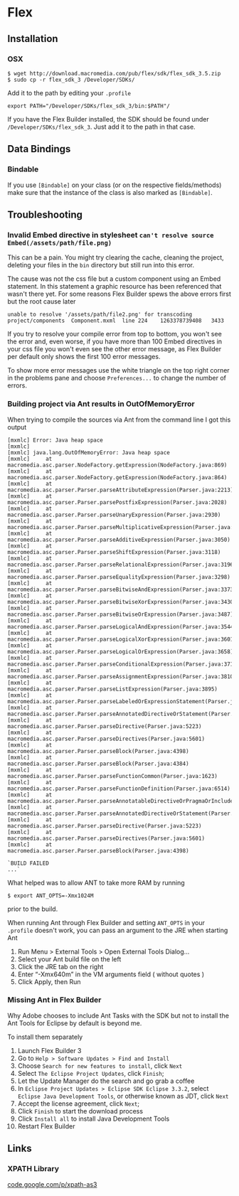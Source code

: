 # Flex #

## Installation ##

### OSX ###

    $ wget http://download.macromedia.com/pub/flex/sdk/flex_sdk_3.5.zip
    $ sudo cp -r flex_sdk_3 /Developer/SDKs/

Add it to the path by editing your `.profile`

    export PATH="/Developer/SDKs/flex_sdk_3/bin:$PATH"/

If you have the Flex Builder installed, the SDK should be found under `/Developer/SDKs/flex_sdk_3`. Just add it to the path in that case.

## Data Bindings ##

### Bindable ###

If you use `[Bindable]` on your class (or on the respective fields/methods) make sure that the instance of the class is also marked as `[Bindable]`.

## Troubleshooting ##

### Invalid Embed directive in stylesheet `can't resolve source Embed(/assets/path/file.png)` ###

This can be a pain. You might try clearing the cache, cleaning the project, deleting your files in the `bin` directory but still run into this error.

The cause was not the css file but a custom component using an Embed statement. In this statement a graphic resource has been referenced that wasn't there yet. For some reasons Flex Builder spews the above errors first but the root cause later

    unable to resolve '/assets/path/file2.png' for transcoding	project/components	Component.mxml	line 224	1263378739408	3433

If you try to resolve your compile error from top to bottom, you won't see the error and, even worse, if you have more than 100 Embed directives in your css file you won't even see the other error message, as Flex Builder per default only shows the first 100 error messages.

To show more error messages use the white triangle on the top right corner in the problems pane and choose `Preferences...` to change the number of errors.

### Building project via Ant results in OutOfMemoryError ###

When trying to compile the sources via Ant from the command line I got this output

	[mxmlc] Error: Java heap space
	[mxmlc]
	[mxmlc] java.lang.OutOfMemoryError: Java heap space
	[mxmlc] 	at macromedia.asc.parser.NodeFactory.getExpression(NodeFactory.java:869)
	[mxmlc] 	at macromedia.asc.parser.NodeFactory.getExpression(NodeFactory.java:864)
	[mxmlc] 	at macromedia.asc.parser.Parser.parseAttributeExpression(Parser.java:2213)
	[mxmlc] 	at macromedia.asc.parser.Parser.parsePostfixExpression(Parser.java:2028)
	[mxmlc] 	at macromedia.asc.parser.Parser.parseUnaryExpression(Parser.java:2930)
	[mxmlc] 	at macromedia.asc.parser.Parser.parseMultiplicativeExpression(Parser.java:2960)
	[mxmlc] 	at macromedia.asc.parser.Parser.parseAdditiveExpression(Parser.java:3050)
	[mxmlc] 	at macromedia.asc.parser.Parser.parseShiftExpression(Parser.java:3118)
	[mxmlc] 	at macromedia.asc.parser.Parser.parseRelationalExpression(Parser.java:3196)
	[mxmlc] 	at macromedia.asc.parser.Parser.parseEqualityExpression(Parser.java:3298)
	[mxmlc] 	at macromedia.asc.parser.Parser.parseBitwiseAndExpression(Parser.java:3373)
	[mxmlc] 	at macromedia.asc.parser.Parser.parseBitwiseXorExpression(Parser.java:3430)
	[mxmlc] 	at macromedia.asc.parser.Parser.parseBitwiseOrExpression(Parser.java:3487)
	[mxmlc] 	at macromedia.asc.parser.Parser.parseLogicalAndExpression(Parser.java:3544)
	[mxmlc] 	at macromedia.asc.parser.Parser.parseLogicalXorExpression(Parser.java:3601)
	[mxmlc] 	at macromedia.asc.parser.Parser.parseLogicalOrExpression(Parser.java:3658)
	[mxmlc] 	at macromedia.asc.parser.Parser.parseConditionalExpression(Parser.java:3715)
	[mxmlc] 	at macromedia.asc.parser.Parser.parseAssignmentExpression(Parser.java:3810)
	[mxmlc] 	at macromedia.asc.parser.Parser.parseListExpression(Parser.java:3895)
	[mxmlc] 	at macromedia.asc.parser.Parser.parseLabeledOrExpressionStatement(Parser.java:4352)
	[mxmlc] 	at macromedia.asc.parser.Parser.parseAnnotatedDirectiveOrStatement(Parser.java:5287)
	[mxmlc] 	at macromedia.asc.parser.Parser.parseDirective(Parser.java:5223)
	[mxmlc] 	at macromedia.asc.parser.Parser.parseDirectives(Parser.java:5601)
	[mxmlc] 	at macromedia.asc.parser.Parser.parseBlock(Parser.java:4398)
	[mxmlc] 	at macromedia.asc.parser.Parser.parseBlock(Parser.java:4384)
	[mxmlc] 	at macromedia.asc.parser.Parser.parseFunctionCommon(Parser.java:1623)
	[mxmlc] 	at macromedia.asc.parser.Parser.parseFunctionDefinition(Parser.java:6514)
	[mxmlc] 	at macromedia.asc.parser.Parser.parseAnnotatableDirectiveOrPragmaOrInclude(Parser.java:5532)
	[mxmlc] 	at macromedia.asc.parser.Parser.parseAnnotatedDirectiveOrStatement(Parser.java:5341)
	[mxmlc] 	at macromedia.asc.parser.Parser.parseDirective(Parser.java:5223)
	[mxmlc] 	at macromedia.asc.parser.Parser.parseDirectives(Parser.java:5601)
	[mxmlc] 	at macromedia.asc.parser.Parser.parseBlock(Parser.java:4398)

    `BUILD FAILED
    ...`

What helped was to allow ANT to take more RAM by running

    $ export ANT_OPTS=-Xmx1024M

prior to the build.

When running Ant through Flex Builder and setting `ANT_OPTS` in your `.profile` doesn't work, you can pass an argument to the JRE when starting Ant

1.  Run Menu > External Tools > Open External Tools Dialog…
2.  Select your Ant build file on the left
3.  Click the JRE tab on the right
4.  Enter “-Xmx640m” in the VM arguments field ( without quotes )
5.  Click Apply, then Run

### Missing Ant in Flex Builder ###

Why Adobe chooses to include Ant Tasks with the SDK but not to install the Ant Tools for Eclipse by default is beyond me.

To install them separately

1.  Launch Flex Builder 3
2.  Go to `Help > Software Updates > Find and Install`
3.  Choose `Search for new features to install`, click `Next`
4.  Select `The Eclipse Project Updates`, click
    `Finish`;
5.  Let the Update Manager do the search and go grab a coffee
6.  In `Eclipse Project Updates > Eclipse SDK Eclipse 3.3.2`, select `Eclipse Java Development Tools`, or otherwise known as JDT, click `Next`
7.  Accept the license agreement, click `Next`;
8.  Click `Finish` to start the download process
9.  Click `Install all` to install Java Development Tools
10. Restart Flex Builder

## Links ##

### XPATH Library ###

[code.google.com/p/xpath-as3](http://code.google.com/p/xpath-as3/)
